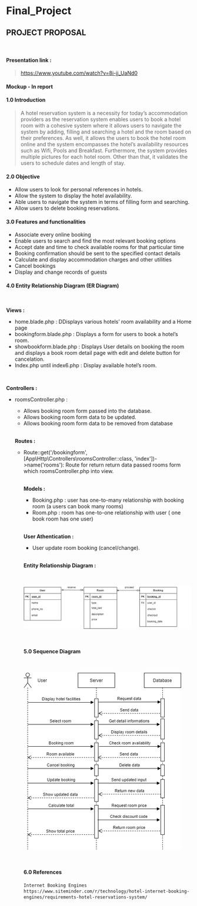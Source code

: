 # Final_Project

## PROJECT PROPOSAL

<br> 

#### Presentation link :
>https://www.youtube.com/watch?v=8i-jj_UaNd0

#### Mockup - In report

#### 1.0 Introduction

> A hotel reservation system is a necessity for today’s accommodation providers as the reservation system enables users to book a hotel room with a cohesive system where it allows users to navigate the system by adding, filling and searching a hotel and the room based on their preferences. As well, it allows the users to book the hotel room online and the system encompasses the hotel’s availability resources such as Wifi, Pools and Breakfast. Furthermore, the system provides multiple pictures for each hotel room. Other than that, it validates the users to schedule dates and length of stay.

#### 2.0 Objective
 
   <ul>
  
   <li>Allow users to look for personal references in hotels.</li>
   <li>Allow the system to display the hotel availability.</li>
   <li>Able users to navigate the system in terms of filling form and searching.</li>
   <li>Allow users to delete booking reservations.</li>

   </ul>

#### 3.0 Features and functionalities

   <ul>
   <li>Associate every online booking </li>
   <li>Enable users to search and find the most relevant booking options</li>
   <li>Accept date and time to check available rooms for that particular time</li>
   <li>Booking confirmation should be sent to the specified contact details</li>
<li>Calculate and display accommodation charges and other utilities</li>
<li>Cancel bookings</li>
<li>Display and change records of guests</li>
</li>
   </ul>
 
#### 4.0 Entity Relationship Diagram (ER Diagram)

<br>

**Views :**

   <ul>
   <li>home.blade.php : DDisplays various hotels’ room availability and a Home page</li>
   <li>bookingform.blade.php : Displays a form for users to book a hotel’s room.</li>
   <li>showbookform.blade.php : Displays User details on booking the room and displays a book room detail page with edit and delete button for cancelation.</li>
   <li>Index.php until index6.php : Display available hotel’s room.</li>
   </ul>
   
<br>

**Controllers :**

   <ul>
   <li> roomsController.php :</li>
   <ul>
   <li> Allows booking room form passed into the database.</li>
 <li>Allows booking room form data to be updated.</li>
 <li>Allows booking room form data to be removed from database</li>

   </ul>
  
 <br>

**Routes :**

   <ul>
   <li>Route::get('/bookingform', [App\Http\Controllers\roomsController::class, 'index'])->name('rooms'): Route for return return data passed rooms form which roomsController.php into view.
</li>

 <br>
 
**Models :**

   <ul>
   <li> Booking.php : user has one-to-many relationship with booking room (a users can book many rooms)
</li>
   <li> Room.php : room has one-to-one relationship with user ( one book room has one user)
</li>
 
   </ul>
   
<br>

**User Athentication :**

   <ul>
   <li> User update room booking (cancel/change).
   </ul>
 
 <br>
 
 **Entity Relationship Diagram :**

<br>

![Entity Relationship Diagram](/resources/ERD.png)

<br> 

#### 5.0 Sequence Diagram

<br>

![Entity Relationship Diagram](/resources/SD.png)

<br>

#### 6.0 References

    Internet Booking Engines   https://www.siteminder.com/r/technology/hotel-internet-booking-engines/requirements-hotel-reservations-system/
